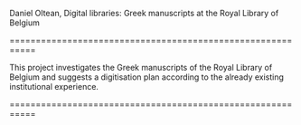 Daniel Oltean, Digital libraries: Greek manuscripts at the Royal Library of Belgium

===========================================================

This project investigates the Greek manuscripts of the Royal Library of Belgium and suggests a digitisation plan according to the already existing institutional experience.

===========================================================
